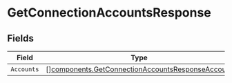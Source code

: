 # GetConnectionAccountsResponse


## Fields

| Field                                                                                                                | Type                                                                                                                 | Required                                                                                                             | Description                                                                                                          |
| -------------------------------------------------------------------------------------------------------------------- | -------------------------------------------------------------------------------------------------------------------- | -------------------------------------------------------------------------------------------------------------------- | -------------------------------------------------------------------------------------------------------------------- |
| `Accounts`                                                                                                           | [][components.GetConnectionAccountsResponseAccount](../../models/components/getconnectionaccountsresponseaccount.md) | :heavy_minus_sign:                                                                                                   | N/A                                                                                                                  |